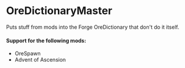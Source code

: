 # OreDictionaryMaster
Puts stuff from mods into the Forge OreDictionary that don't do it itself.

#### Support for the following mods:
* OreSpawn
* Advent of Ascension

